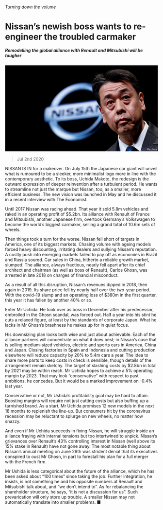 ###### Turning down the volume

# Nissan’s newish boss wants to re-engineer the troubled carmaker 

##### Remodelling the global alliance with Renault and Mitsubishi will be tougher 

![image](images/20200704_WBP501.jpg) 

> Jul 2nd 2020 

NISSAN IS IN for a makeover. On July 15th the Japanese car giant will unveil what is rumoured to be a sleeker, more minimalist logo more in line with the contemporary aesthetic. To its boss, Uchida Makoto, the redesign is the outward expression of deeper reinvention after a turbulent period. He wants to streamline not just the marque but Nissan, too, as a smaller, more efficient business. The new vision was launched in May and he discussed it in a recent interview with The Economist.

Until 2017 Nissan was racing ahead. That year it sold 5.8m vehicles and raked in an operating profit of $5.2bn. Its alliance with Renault of France and Mitsubishi, another Japanese firm, overtook Germany’s Volkswagen to become the world’s biggest carmaker, selling a grand total of 10.6m sets of wheels.


Then things took a turn for the worse. Nissan fell short of targets in America, one of its biggest markets. Chasing volume with ageing models forced heavy discounting, irritating dealers and sullying Nissan’s reputation. A costly push into emerging markets failed to pay off as economies in Brazil and Russia soured. Car sales in China, hitherto a reliable growth market, slumped. The alliance, always fractious, nearly fell apart after its chief architect and chairman (as well as boss of Renault), Carlos Ghosn, was arrested in late 2018 on charges of financial misconduct.

As a result of all this disruption, Nissan’s revenues dipped in 2018, then again in 2019. Its share price fell by nearly half over the two-year period. With the covid-19 slump and an operating loss of $380m in the first quarter, this year it has fallen by another 40% or so.

Enter Mr Uchida. He took over as boss in December after his predecessor, embroiled in the Ghosn scandal, was forced out. Half a year into his stint he cuts a relaxed figure, at least by the standards of corporate Japan. What he lacks in Mr Ghosn’s brashness he makes up for in quiet focus.

His downsizing plan looks both wise and just about achievable. Each of the alliance partners will concentrate on what it does best; in Nissan’s case that is selling medium-sized vehicles, electric and sports cars in America, China and Japan. Closing factories in Spain and Indonesia and cutting production elsewhere will reduce capacity by 20% to 5.4m cars a year. The idea to share more parts to keep costs in check is sensible, though details of the arrangement remain sketchy. The target of slashing costs by $2.8bn in total by 2021 may be within reach. Mr Uchida hopes to achieve a 5% operating margin by 2023. That may look “conservative” with respect to past ambitions, he concedes. But it would be a marked improvement on -0.4% last year.

Conservative or not, Mr Ushida’s profitability goal may be hard to attain. Boosting margins will require not just cutting costs but also buffing up a tarnished brand. As a start, Mr Uchida promises 12 new models in the next 18 months to replenish the line-up. But consumers hit by the coronavirus recession may be reluctant to splurge on new wheels, no matter how snazzy.

And even if Mr Uchida succeeds in fixing Nissan, he will struggle inside an alliance fraying with internal tensions but too intertwined to unpick. Nissan’s grievances over Renault’s 43% controlling interest in Nissan (well above its 15% stake in Renault) have not gone away. The most notable thing about Nissan’s annual meeting on June 29th was strident denial that its executives conspired to oust Mr Ghosn, in part to forestall his plan for a full merger with the French firm.

Mr Ushida is less categorical about the future of the alliance, which he has been asked about “100 times” since taking the job. Further integration, he insists, is not something he and his opposite numbers at Renault and Mitsubishi talk about, and “we don’t intend to”. As for rebalancing the shareholder structure, he says, “it is not a discussion for us”. Such prevarication will only store up trouble. A smaller Nissan may not automatically translate into smaller problems. ■

